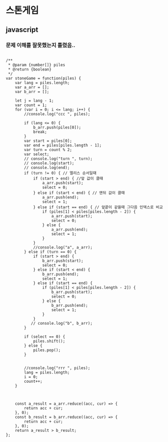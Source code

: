 # 스톤게임
## javascript
### 문제 이해를 잘못했는지 틀렸음..
<pre>
<code>
/**
 * @param {number[]} piles
 * @return {boolean}
 */
var stoneGame = function(piles) {
    var lang = piles.length;
    var a_arr = [];
    var b_arr = [];

    let j = lang - 1;
    var count = 1;
    for (var i = 0; i <= lang; i++) {
        //console.log("ccc ", piles);

        if (lang <= 0) {
            b_arr.push(piles[0]);
            break;
        }
        var start = piles[0];
        var end = piles[piles.length - 1];
        var turn = count % 2;
        var select;
        // console.log("turn ", turn);
        // console.log(start);
        // console.log(end);
        if (turn != 0) { // 엘리스 순서일때
            if (start > end) { //앞 값이 클때
                a_arr.push(start);
                select = 0;
            } else if (start < end) { // 맨뒤 값이 클때
                a_arr.push(end);
                select = 1;
            } else if (start == end) { // 앞끝이 같을때 그다음 인덱스로 비교
                if (piles[1] < piles[piles.length - 2]) {
                    a_arr.push(start);
                    select = 0;
                } else {
                    a_arr.push(end);
                    select = 1;
                }
            }
            //console.log("a", a_arr);
        } else if (turn == 0) {
            if (start > end) {
                b_arr.push(start);
                select = 0;
            } else if (start < end) {
                b_arr.push(end);
                select = 1;
            } else if (start == end) {
                if (piles[1] < piles[piles.length - 2]) {
                    b_arr.push(start);
                    select = 0;
                } else {
                    b_arr.push(end);
                    select = 1;
                }
            }
           // console.log("b", b_arr);
        }
    
        if (select == 0) {
            piles.shift();
        } else {
            piles.pop();
        }


        //console.log("rrr ", piles);
        lang = piles.length;
        i = 0;
        count++;
    }



    const a_result = a_arr.reduce((acc, cur) => {
        return acc + cur;
    }, 0);
    const b_result = b_arr.reduce((acc, cur) => {
        return acc + cur;
    }, 0);
    return a_result > b_result;
};
</code>
</pre>

